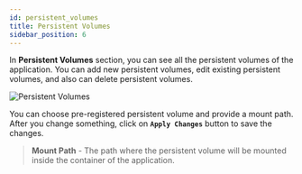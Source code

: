 ```yaml
---
id: persistent_volumes
title: Persistent Volumes
sidebar_position: 6
---
```


In **Persistent Volumes** section, you can see all the persistent volumes of the application. You can add new persistent volumes, edit existing persistent volumes, and also can delete persistent volumes.

![Persistent Volumes](/assets/application-persistent-volume.png)

You can choose pre-registered persistent volume and provide a mount path. After you change something, click on **`Apply Changes`** button to save the changes.

> **Mount Path** - The path where the persistent volume will be mounted inside the container of the application.